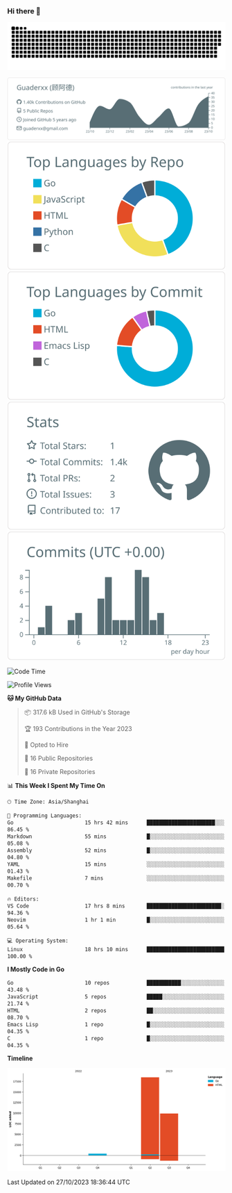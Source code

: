 ### Hi there 👋

<picture>
  <source media="(prefers-color-scheme: dark)" srcset="https://raw.githubusercontent.com/Guaderxx/Guaderxx/output/github-snake-dark.svg">
  <source media="(prefers-color-scheme: light)" srcset="https://raw.githubusercontent.com/Guaderxx/Guaderxx/output/github-snake.svg">
  <img alt="github-snake" src="https://raw.githubusercontent.com/Guaderxx/Guaderxx/output/github-snake.svg">
</picture>

<div align="center">


![](https://raw.githubusercontent.com/Guaderxx/Guaderxx/main/profile-summary-card-output/default/0-profile-details.svg)
![](https://raw.githubusercontent.com/Guaderxx/Guaderxx/main/profile-summary-card-output/default/1-repos-per-language.svg)
![](https://raw.githubusercontent.com/Guaderxx/Guaderxx/main/profile-summary-card-output/default/2-most-commit-language.svg)
![](https://raw.githubusercontent.com/Guaderxx/Guaderxx/main/profile-summary-card-output/default/3-stats.svg)
![](https://raw.githubusercontent.com/Guaderxx/Guaderxx/main/profile-summary-card-output/default/4-productive-time.svg)


</div>

<!--START_SECTION:waka-->
![Code Time](http://img.shields.io/badge/Code%20Time-289%20hrs%2050%20mins-blue)

![Profile Views](http://img.shields.io/badge/Profile%20Views-0-blue)

**🐱 My GitHub Data** 

> 📦 317.6 kB Used in GitHub's Storage 
 > 
> 🏆 193 Contributions in the Year 2023
 > 
> 💼 Opted to Hire
 > 
> 📜 16 Public Repositories 
 > 
> 🔑 16 Private Repositories 
 > 
📊 **This Week I Spent My Time On** 

```text
🕑︎ Time Zone: Asia/Shanghai

💬 Programming Languages: 
Go                       15 hrs 42 mins      ██████████████████████░░░   86.45 % 
Markdown                 55 mins             █░░░░░░░░░░░░░░░░░░░░░░░░   05.08 % 
Assembly                 52 mins             █░░░░░░░░░░░░░░░░░░░░░░░░   04.80 % 
YAML                     15 mins             ░░░░░░░░░░░░░░░░░░░░░░░░░   01.43 % 
Makefile                 7 mins              ░░░░░░░░░░░░░░░░░░░░░░░░░   00.70 % 

🔥 Editors: 
VS Code                  17 hrs 8 mins       ████████████████████████░   94.36 % 
Neovim                   1 hr 1 min          █░░░░░░░░░░░░░░░░░░░░░░░░   05.64 % 

💻 Operating System: 
Linux                    18 hrs 10 mins      █████████████████████████   100.00 % 
```

**I Mostly Code in Go** 

```text
Go                       10 repos            ███████████░░░░░░░░░░░░░░   43.48 % 
JavaScript               5 repos             █████░░░░░░░░░░░░░░░░░░░░   21.74 % 
HTML                     2 repos             ██░░░░░░░░░░░░░░░░░░░░░░░   08.70 % 
Emacs Lisp               1 repo              █░░░░░░░░░░░░░░░░░░░░░░░░   04.35 % 
C                        1 repo              █░░░░░░░░░░░░░░░░░░░░░░░░   04.35 % 
```



**Timeline**

![Lines of Code chart](https://raw.githubusercontent.com/Guaderxx/Guaderxx/main/assets/bar_graph.png)


 Last Updated on 27/10/2023 18:36:44 UTC
<!--END_SECTION:waka-->
